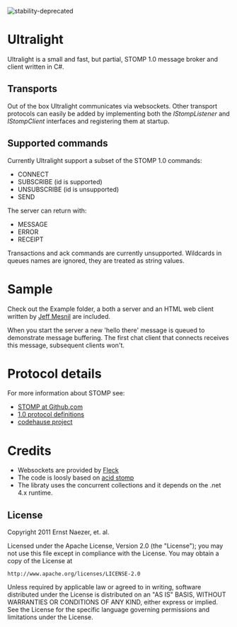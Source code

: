![stability-deprecated](https://img.shields.io/badge/stability-deprecated-red.svg)

Ultralight
==========
Ultralight is a small and fast, but partial, STOMP 1.0 message broker and client written in C#. 

Transports
----------
Out of the box Ultralight communicates via websockets. Other transport protocols can easily be added by implementing both the *IStompListener* and *IStompClient* interfaces and registering them at startup.

Supported commands
------------------
Currently Ultralight support a subset of the STOMP 1.0 commands:

* CONNECT
* SUBSCRIBE		(id is supported)
* UNSUBSCRIBE	(id is unsupported)
* SEND

The server can return with:

* MESSAGE
* ERROR
* RECEIPT

Transactions and ack commands are currently unsupported. Wildcards in queues names are ignored, they are treated as string values.

Sample
======
Check out the Example folder, a both a server and an HTML web client written by [Jeff Mesnil](https://github.com/jmesnil/stomp-websocket) are included.

When you start the server a new 'hello there' message is queued to demonstrate message buffering. The first chat client that connects receives this message, subsequent clients won't.

Protocol details
================
For more information about STOMP see:

* [STOMP at Github.com](http://stomp.github.com/)
* [1.0 protocol definitions](http://stomp.github.com/stomp-specification-1.0.html)
* [codehause project](http://stomp.codehaus.org/Protocol)

Credits
=======
* Websockets are provided by [Fleck](https://github.com/statianzo/Fleck)
* The code is loosly based on [acid stomp](https://github.com/danielbenzvi/acidstomp)
* The libraty uses the concurrent collections and it depends on the .net 4.x runtime.

License
-------
Copyright 2011 Ernst Naezer, et. al.
 
Licensed under the Apache License, Version 2.0 (the "License"); you may not use 
this file except in compliance with the License. You may obtain a copy of the 
License at 

    http://www.apache.org/licenses/LICENSE-2.0 

Unless required by applicable law or agreed to in writing, software distributed 
under the License is distributed on an "AS IS" BASIS, WITHOUT WARRANTIES OR 
CONDITIONS OF ANY KIND, either express or implied. See the License for the 
specific language governing permissions and limitations under the License.

